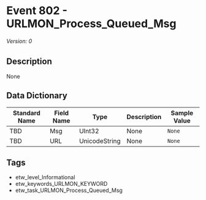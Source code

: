 # Event 802 - URLMON_Process_Queued_Msg
###### Version: 0

## Description
None

## Data Dictionary
|Standard Name|Field Name|Type|Description|Sample Value|
|---|---|---|---|---|
|TBD|Msg|UInt32|None|`None`|
|TBD|URL|UnicodeString|None|`None`|

## Tags
* etw_level_Informational
* etw_keywords_URLMON_KEYWORD
* etw_task_URLMON_Process_Queued_Msg